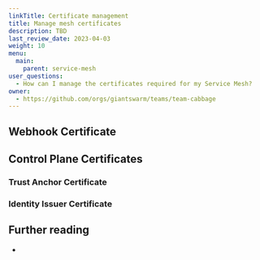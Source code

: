 ```yaml
---
linkTitle: Certificate management
title: Manage mesh certificates
description: TBD
last_review_date: 2023-04-03
weight: 10
menu:
  main:
    parent: service-mesh
user_questions:
  - How can I manage the certificates required for my Service Mesh?
owner:
  - https://github.com/orgs/giantswarm/teams/team-cabbage
---
```


## Webhook Certificate

## Control Plane Certificates

### Trust Anchor Certificate

### Identity Issuer Certificate

## Further reading

- []()
